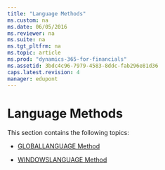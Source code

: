```yaml
---
title: "Language Methods"
ms.custom: na
ms.date: 06/05/2016
ms.reviewer: na
ms.suite: na
ms.tgt_pltfrm: na
ms.topic: article
ms.prod: "dynamics-365-for-financials"
ms.assetid: 3bdc4c96-7979-4583-8ddc-fab296e81d36
caps.latest.revision: 4
manager: edupont
---
```

# Language Methods
This section contains the following topics:  
  
-   [GLOBALLANGUAGE Method](devenv-GLOBALLANGUAGE-Method.md)  
  
-   [WINDOWSLANGUAGE Method](devenv-WINDOWSLANGUAGE-Method.md)